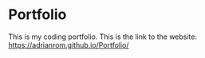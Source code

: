 # Portfolio
This is my coding portfolio.
This is the link to the website: https://adrianrom.github.io/Portfolio/
